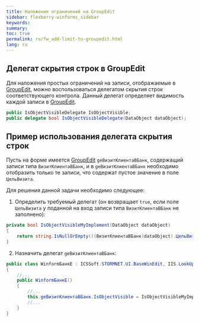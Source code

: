 ```yaml
---
title: Наложение ограничений на GroupEdit
sidebar: flexberry-winforms_sidebar
keywords: 
summary: 
toc: true
permalink: ru/fw_add-limit-to-groupedit.html
lang: ru
---
```


## Делегат скрытия строк в GroupEdit

Для наложения простых ограничений на записи, отображаемые в [GroupEdit](fw_group-edit.html), можно воспользоваться делегатом скрытия строк соответствующего контрола. Данный делегат определяет видимость каждой записи в [GroupEdit](fw_group-edit.html).

```csharp
public IsObjectVisibleDelegate IsObjectVisible;
public delegate bool IsObjectVisibleDelegate(DataObject dataObject);
```

## Пример использования делегата скрытия строк

Пусть на форме имеется [GroupEdit](fw_group-edit.html) `geВизитКлиентаВБанк`, содержащий записи типа `ВизитКлиентаВБанк`, и в `geВизитКлиентаВБанк` необходимо отобразить только те записи, что содержат пустое значение в поле `ЦельВизита`.

Для решения данной задачи необходимо следующее:

1) Определить требуемый делегат (он возвращает `true`, если поле `ЦельВизита` у поданной на вход записи типа `ВизитКлиентаВБанк` не заполнено):

```csharp
private bool IsObjectVisibleMyImplement(DataObject dataObject)
{
	return string.IsNullOrEmpty(((ВизитКлиентаВБанк)dataObject).ЦельВизита);
}
```

2) Назначить делегат `geВизитКлиентаВБанк`:

```csharp
public class WinformБанкE : ICSSoft.STORMNET.UI.BaseWinEdit, IIS.LookUpEditManager2.DPDIБанкE
{
	//...
	public WinformБанкE()
	{
		//...
		this.geВизитКлиентаВБанк.IsObjectVisible = IsObjectVisibleMyImplement;
		//...
	}
}
```